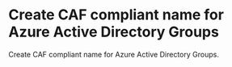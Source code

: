 # Create CAF compliant name for Azure Active Directory Groups

Create CAF compliant name for Azure Active Directory Groups.

